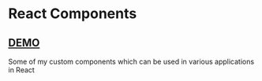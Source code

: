 # React Components

## [DEMO](https://rybaaa.github.io/React-hw2/#/preJunior)

Some of my custom components which can be used in various applications in React 